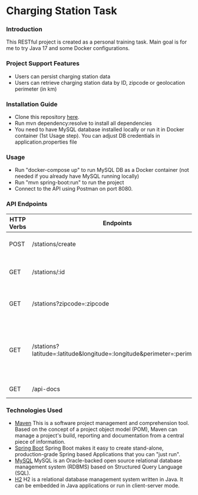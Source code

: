 # Charging Station Task
### Introduction
This RESTful project is created as a personal training task. Main goal is for me to try Java 17 and some Docker configurations.
### Project Support Features
* Users can persist charging station data
* Users can retrieve charging station data by ID, zipcode or geolocation perimeter (in km)
### Installation Guide
* Clone this repository [here](https://github.com/itonov/charging-station-task).
* Run mvn dependency:resolve to install all dependencies
* You need to have MySQL database installed locally or run it in Docker container (1st Usage step). You can adjust DB credentials in application.properties file
### Usage
* Run "docker-compose up" to run MySQL DB as a Docker container (not needed if you already have MySQL running locally)
* Run "mvn spring-boot:run" to run the project
* Connect to the API using Postman on port 8080.
### API Endpoints
| HTTP Verbs | Endpoints | Action                                                                                   |
| --- | --- |------------------------------------------------------------------------------------------|
| POST | /stations/create | To create a new charging station data                                                    |
| GET | /stations/:id | To retrieve charging station data by ID                                                  |
| GET | /stations?zipcode=:zipcode | To retrieve charging stations data by Zipcode                                            |
| GET | /stations?latitude=:latitude&longitude=:longitude&perimeter=:perimeter | To retrieve charging stations data by specified perimeter in km around given geolocation |
| GET | /api-docs | To review API documentation                                                              |
### Technologies Used
* [Maven](https://maven.apache.org/) This is a software project management and comprehension tool. Based on the concept of a project object model (POM), Maven can manage a project's build, reporting and documentation from a central piece of information.
* [Spring Boot](https://spring.io/projects/spring-boot) Spring Boot makes it easy to create stand-alone, production-grade Spring based Applications that you can "just run".
* [MySQL](https://www.mysql.com/) MySQL is an Oracle-backed open source relational database management system (RDBMS) based on Structured Query Language (SQL).
* [H2](https://h2database.com/html/main.html) H2 is a relational database management system written in Java. It can be embedded in Java applications or run in client-server mode.
